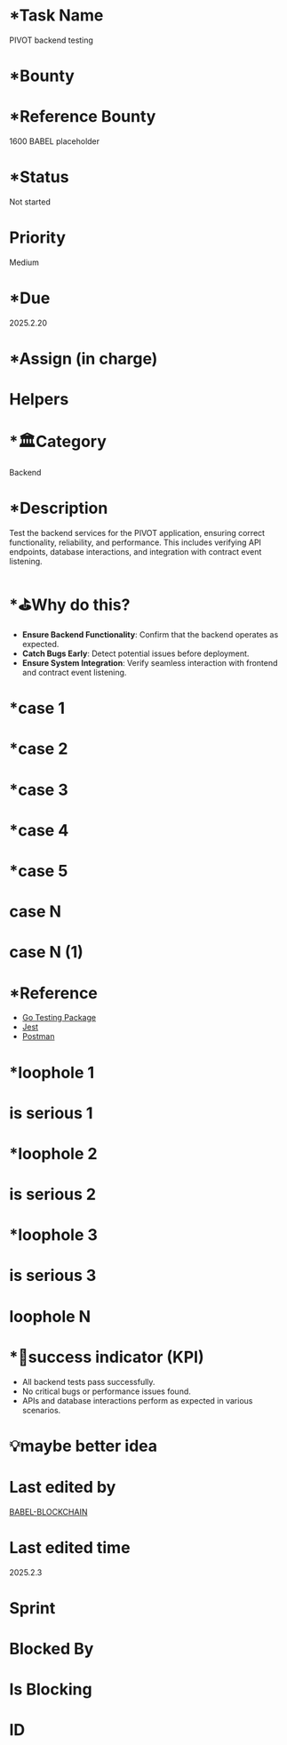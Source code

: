 # \*Task Name

PIVOT backend testing

# \*Bounty

# \*Reference Bounty

1600 BABEL placeholder

# \*Status

Not started

# Priority

Medium

# \*Due

2025.2.20

# \*Assign (in charge)

# Helpers

# \*🏛Category

Backend

# \*Description

Test the backend services for the PIVOT application, ensuring correct functionality, reliability, and performance. This includes verifying API endpoints, database interactions, and integration with contract event listening.

# \*⛳️Why do this?

-   **Ensure Backend Functionality**: Confirm that the backend operates as expected.
-   **Catch Bugs Early**: Detect potential issues before deployment.
-   **Ensure System Integration**: Verify seamless interaction with frontend and contract event listening.

# \*case 1

# \*case 2

# \*case 3

# \*case 4

# \*case 5

# case N

# case N (1)

# \*Reference

-   [Go Testing Package](https://golang.org/pkg/testing/)
-   [Jest](https://jestjs.io/docs/getting-started)
-   [Postman](https://www.postman.com/)

# \*loophole 1

# is serious 1

# \*loophole 2

# is serious 2

# \*loophole 3

# is serious 3

# loophole N

# \*🎯success indicator (KPI)

-   All backend tests pass successfully.
-   No critical bugs or performance issues found.
-   APIs and database interactions perform as expected in various scenarios.

# 💡maybe better idea

# Last edited by

[BABEL-BLOCKCHAIN](https://github.com/BABEL-BLOCKCHAIN)

# Last edited time

2025.2.3

# Sprint

# Blocked By

# Is Blocking

# ID
